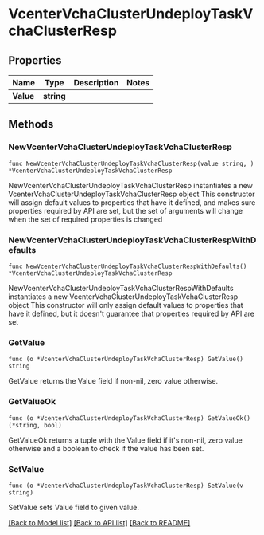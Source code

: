 # VcenterVchaClusterUndeployTaskVchaClusterResp

## Properties

Name | Type | Description | Notes
------------ | ------------- | ------------- | -------------
**Value** | **string** |  | 

## Methods

### NewVcenterVchaClusterUndeployTaskVchaClusterResp

`func NewVcenterVchaClusterUndeployTaskVchaClusterResp(value string, ) *VcenterVchaClusterUndeployTaskVchaClusterResp`

NewVcenterVchaClusterUndeployTaskVchaClusterResp instantiates a new VcenterVchaClusterUndeployTaskVchaClusterResp object
This constructor will assign default values to properties that have it defined,
and makes sure properties required by API are set, but the set of arguments
will change when the set of required properties is changed

### NewVcenterVchaClusterUndeployTaskVchaClusterRespWithDefaults

`func NewVcenterVchaClusterUndeployTaskVchaClusterRespWithDefaults() *VcenterVchaClusterUndeployTaskVchaClusterResp`

NewVcenterVchaClusterUndeployTaskVchaClusterRespWithDefaults instantiates a new VcenterVchaClusterUndeployTaskVchaClusterResp object
This constructor will only assign default values to properties that have it defined,
but it doesn't guarantee that properties required by API are set

### GetValue

`func (o *VcenterVchaClusterUndeployTaskVchaClusterResp) GetValue() string`

GetValue returns the Value field if non-nil, zero value otherwise.

### GetValueOk

`func (o *VcenterVchaClusterUndeployTaskVchaClusterResp) GetValueOk() (*string, bool)`

GetValueOk returns a tuple with the Value field if it's non-nil, zero value otherwise
and a boolean to check if the value has been set.

### SetValue

`func (o *VcenterVchaClusterUndeployTaskVchaClusterResp) SetValue(v string)`

SetValue sets Value field to given value.



[[Back to Model list]](../README.md#documentation-for-models) [[Back to API list]](../README.md#documentation-for-api-endpoints) [[Back to README]](../README.md)


